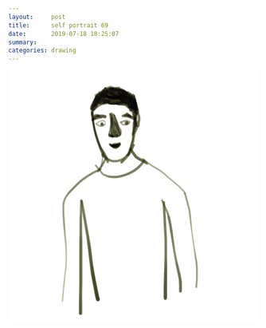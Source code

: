 ```yaml
---
layout:     post
title:      self portrait 69
date:       2019-07-18 18:25:07
summary:    
categories: drawing
---
```

![self portrait 69](/images/diary/self-portrait-69.png ".")
